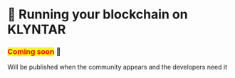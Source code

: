# 🦾 Running your blockchain on KLYNTAR

### <mark style="color:red;">**Coming soon**</mark> 👻

Will be published when the community appears and the developers need it
